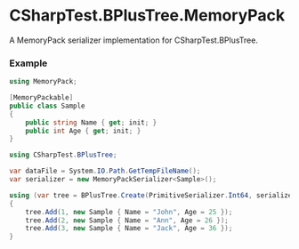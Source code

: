 CSharpTest.BPlusTree.MemoryPack
=======================

A MemoryPack serializer implementation for CSharpTest.BPlusTree.

### Example ###
```csharp
using MemoryPack;

[MemoryPackable]
public class Sample
{
	public string Name { get; init; }
	public int Age { get; init; }
}
```

```csharp
using CSharpTest.BPlusTree;

var dataFile = System.IO.Path.GetTempFileName();
var serializer = new MemoryPackSerializer<Sample>();

using (var tree = BPlusTree.Create(PrimitiveSerializer.Int64, serializer, dataFile))
{
	tree.Add(1, new Sample { Name = "John", Age = 25 });
	tree.Add(2, new Sample { Name = "Ann", Age = 26 });
	tree.Add(3, new Sample { Name = "Jack", Age = 36 });
}
```